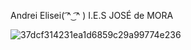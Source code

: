 Andrei Elisei( ͡^ ͜  ͡^ ) 
I.E.S JOSÉ de MORA

![37dcf314231ea1d6859c29a99774e236](https://user-images.githubusercontent.com/85551099/145385450-7e27a496-ac32-4146-beda-d2661485c4c4.jpg)
